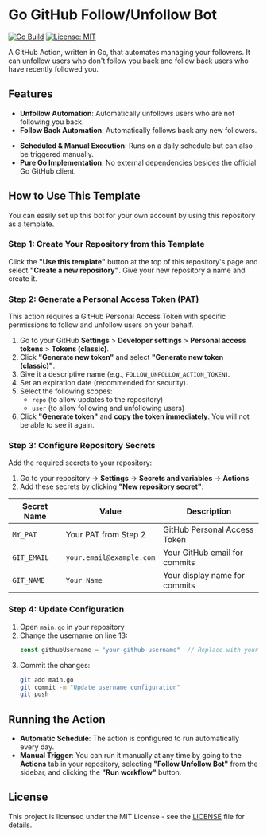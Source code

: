# Go GitHub Follow/Unfollow Bot

[![Go Build](https://github.com/szuryuu/gha-follow-unfollow/actions/workflows/follow_unfollow.yml/badge.svg)](https://github.com/szuryuu/gha-follow-unfollow/actions/workflows/follow_unfollow.yml)
[![License: MIT](https://img.shields.io/badge/License-MIT-yellow.svg)](https://opensource.org/licenses/MIT)

A GitHub Action, written in Go, that automates managing your followers. It can unfollow users who don't follow you back and follow back users who have recently followed you.

## Features

-   **Unfollow Automation**: Automatically unfollows users who are not following you back.
-   **Follow Back Automation**: Automatically follows back any new followers.
<!---   **Safe List**: A configurable list of users who will never be unfollowed.-->
-   **Scheduled & Manual Execution**: Runs on a daily schedule but can also be triggered manually.
-   **Pure Go Implementation**: No external dependencies besides the official Go GitHub client.

## How to Use This Template

You can easily set up this bot for your own account by using this repository as a template.

### Step 1: Create Your Repository from this Template

Click the **"Use this template"** button at the top of this repository's page and select **"Create a new repository"**. Give your new repository a name and create it.

### Step 2: Generate a Personal Access Token (PAT)

This action requires a GitHub Personal Access Token with specific permissions to follow and unfollow users on your behalf.

1.  Go to your GitHub **Settings** > **Developer settings** > **Personal access tokens** > **Tokens (classic)**.
2.  Click **"Generate new token"** and select **"Generate new token (classic)"**.
3.  Give it a descriptive name (e.g., `FOLLOW_UNFOLLOW_ACTION_TOKEN`).
4.  Set an expiration date (recommended for security).
5.  Select the following scopes:
    -   `repo` (to allow updates to the repository)
    -   `user` (to allow following and unfollowing users)
6.  Click **"Generate token"** and **copy the token immediately**. You will not be able to see it again.

### Step 3: Configure Repository Secrets

Add the required secrets to your repository:

1. Go to your repository → **Settings** → **Secrets and variables** → **Actions**
2. Add these secrets by clicking **"New repository secret"**:

| Secret Name | Value | Description |
|-------------|--------|-------------|
| `MY_PAT` | Your PAT from Step 2 | GitHub Personal Access Token |
| `GIT_EMAIL` | `your.email@example.com` | Your GitHub email for commits |
| `GIT_NAME` | `Your Name` | Your display name for commits |

### Step 4: Update Configuration

1. Open `main.go` in your repository
2. Change the username on line 13:
   ```go
   const githubUsername = "your-github-username"  // Replace with your username
   ```
3. Commit the changes:
   ```bash
   git add main.go
   git commit -m "Update username configuration"
   git push
   ```

## Running the Action

-   **Automatic Schedule**: The action is configured to run automatically every day.
-   **Manual Trigger**: You can run it manually at any time by going to the **Actions** tab in your repository, selecting **"Follow Unfollow Bot"** from the sidebar, and clicking the **"Run workflow"** button.

## License

This project is licensed under the MIT License - see the [LICENSE](LICENSE) file for details.

